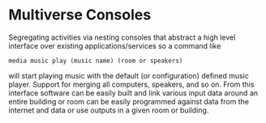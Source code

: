 # Multiverse Consoles
Segregating activities via nesting consoles that abstract a high level interface over existing applications/services so a command like

````
media music play (music name) (room or speakers)
````

will start playing music with the default (or configuration) defined music player. Support for merging all computers, speakers, and so on. From this interface software can be easily built and link various input data around an entire building or room can be easily programmed against data from the internet and data or use outputs in a given room or building.
